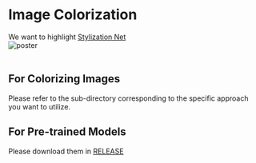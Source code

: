 # Image Colorization
  
We want to highlight [Stylization Net](https://github.com/Lyken17/Image-Colorization/tree/master/StylizationNet)   
![poster](https://cloud.githubusercontent.com/assets/4648756/20870912/ad2241ee-ba44-11e6-8919-25fb054bb96e.jpg)  
  
## For Colorizing Images
Please refer to the sub-directory corresponding to the specific approach you want to utilize.
  
## For Pre-trained Models  
Please download them in [RELEASE](https://github.com/Lyken17/Image-Colorization/releases)
